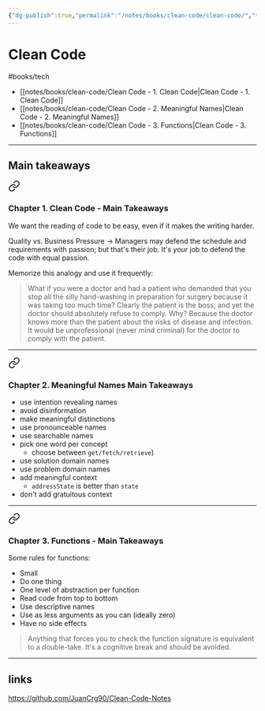 ```yaml
---
{"dg-publish":true,"permalink":"/notes/books/clean-code/clean-code/","tags":["books"]}
---
```



# Clean Code

#books/tech 


- [[notes/books/clean-code/Clean Code - 1. Clean Code\|Clean Code - 1. Clean Code]]
- [[notes/books/clean-code/Clean Code - 2. Meaningful Names\|Clean Code - 2. Meaningful Names]]
- [[notes/books/clean-code/Clean Code - 3. Functions\|Clean Code - 3. Functions]]

---

## Main takeaways


<div class="transclusion internal-embed is-loaded"><a class="markdown-embed-link" href="/notes/books/clean-code/clean-code-1-clean-code/#chapter-1-clean-code-main-takeaways" aria-label="Open link"><svg xmlns="http://www.w3.org/2000/svg" width="24" height="24" viewBox="0 0 24 24" fill="none" stroke="currentColor" stroke-width="2" stroke-linecap="round" stroke-linejoin="round" class="svg-icon lucide-link"><path d="M10 13a5 5 0 0 0 7.54.54l3-3a5 5 0 0 0-7.07-7.07l-1.72 1.71"></path><path d="M14 11a5 5 0 0 0-7.54-.54l-3 3a5 5 0 0 0 7.07 7.07l1.71-1.71"></path></svg></a><div class="markdown-embed">



### Chapter 1. Clean Code - Main Takeaways

We want the reading of code to be easy, even if it makes the writing harder.

Quality vs. Business Pressure -> Managers may defend the schedule and requirements with passion; but that's their job. It's *your* job to defend the code with equal passion.

Memorize this analogy and use it frequently:

> What if you were a doctor and had a patient who demanded that you stop all the silly hand-washing in preparation for surgery because it was taking too much time? Clearly the patient is the boss; and yet the doctor should absolutely refuse to comply. Why? Because the doctor knows more than the patient about the risks of disease and infection. It would be unprofessional (never mind criminal) for the doctor to comply with the patient.

---


</div></div>




<div class="transclusion internal-embed is-loaded"><a class="markdown-embed-link" href="/notes/books/clean-code/clean-code-2-meaningful-names/#chapter-2-meaningful-names-main-takeaways" aria-label="Open link"><svg xmlns="http://www.w3.org/2000/svg" width="24" height="24" viewBox="0 0 24 24" fill="none" stroke="currentColor" stroke-width="2" stroke-linecap="round" stroke-linejoin="round" class="svg-icon lucide-link"><path d="M10 13a5 5 0 0 0 7.54.54l3-3a5 5 0 0 0-7.07-7.07l-1.72 1.71"></path><path d="M14 11a5 5 0 0 0-7.54-.54l-3 3a5 5 0 0 0 7.07 7.07l1.71-1.71"></path></svg></a><div class="markdown-embed">



### Chapter 2. Meaningful Names Main Takeaways

- use intention revealing names
- avoid disinformation
- make meaningful distinctions
- use pronounceable names
- use searchable names
- pick one word per concept
    - choose between `get/fetch/retrieve`)
- use solution domain names
- use problem domain names
- add meaningful context
    - `addressState` is better than `state`
- don't add gratuitous context


---


</div></div>




<div class="transclusion internal-embed is-loaded"><a class="markdown-embed-link" href="/notes/books/clean-code/clean-code-3-functions/#chapter-3-functions-main-takeaways" aria-label="Open link"><svg xmlns="http://www.w3.org/2000/svg" width="24" height="24" viewBox="0 0 24 24" fill="none" stroke="currentColor" stroke-width="2" stroke-linecap="round" stroke-linejoin="round" class="svg-icon lucide-link"><path d="M10 13a5 5 0 0 0 7.54.54l3-3a5 5 0 0 0-7.07-7.07l-1.72 1.71"></path><path d="M14 11a5 5 0 0 0-7.54-.54l-3 3a5 5 0 0 0 7.07 7.07l1.71-1.71"></path></svg></a><div class="markdown-embed">



### Chapter 3. Functions - Main Takeaways

Some rules for functions:

- Small
- Do one thing
- One level of abstraction per function
- Read code from top to bottom
- Use descriptive names
- Use as less arguments as you can (ideally zero)
- Have no side effects

> Anything that forces you to check the function signature is equivalent to a double-take. It's a cognitive break and should be avoided.


</div></div>


---

## links

https://github.com/JuanCrg90/Clean-Code-Notes
